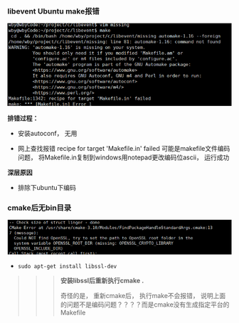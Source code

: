 ### libevent  Ubuntu make报错

![Ubuntu编译lib报错](./Ubuntu编译lib报错.png)

**排错过程：**

- 安装autoconf， 无用

- 网上查找报错 recipe for target 'Makefile.in' failed 可能是makefile文件编码问题， 将Makefile.in复制到windows用notepad更改编码位ascii， 运行成功





**深层原因**

- 排除下ubuntu下编码









### cmake后无bin目录



![cmake无bin目录](./cmake无bin目录.jpg)

- ```
  sudo apt-get install libssl-dev
  ```

> > >  **安装libssl后重新执行cmake .**
> > >
> > > 奇怪的是， 重新cmake后， 执行make不会报错， 说明上面的问题不是编码问题？？？？而是cmake没有生成指定平台的Makefile
> > >
> > > > 

